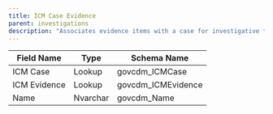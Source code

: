 ```yaml
---
title: ICM Case Evidence
parent: investigations
description: "Associates evidence items with a case for investigative tracking."
---
```


| Field Name   | Type    | Schema Name         |
|--------------|---------|--------------------|
| ICM Case     | Lookup  | govcdm_ICMCase     |
| ICM Evidence | Lookup  | govcdm_ICMEvidence |
| Name         | Nvarchar| govcdm_Name        |
